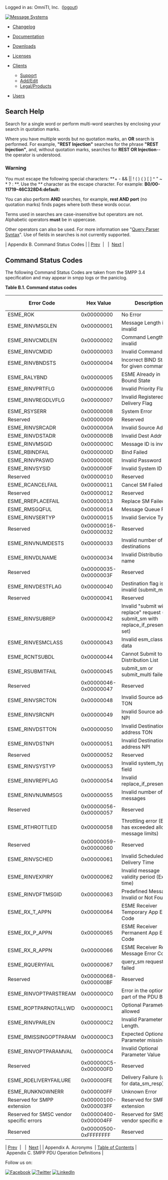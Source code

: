 Logged in as: OmniTI, Inc.  ([logout](https://support.messagesystems.com/logout.php))

[![Message Systems](https://support.messagesystems.com/images/ms-white205.png)](https://support.messagesystems.com/start.php) 

*   [Changelog](https://support.messagesystems.com/start.php?show=changelog)
*   [Documentation](https://support.messagesystems.com/docs/)
*   [Downloads](https://support.messagesystems.com/start.php)

*   [Licenses](https://support.messagesystems.com/license_summary.php)
*   <a href="">Clients</a>
    *   [Support](https://support.messagesystems.com/cs.php)
    *   [Add/Edit](https://support.messagesystems.com/edit_client.php)
    *   [Legal/Products](https://support.messagesystems.com/edit_products.php)
*   [Users](https://support.messagesystems.com/edit_customer.php)

## Search Help

Search for a single word or perform multi-word searches by enclosing your search in quotation marks.

Where you have multiple words but no quotation marks, an **OR** search is performed. For example, **"REST Injection"** searches for the phrase **"REST Injection"**, and, without quotation marks, searches for **REST OR Injection**--the operator is understood.

### Warning

You must escape the following special characters: **+ - && || ! ( ) { } [ ] ^ " ~ * ? : \**. Use the **\** character as the escape character. For example: **B0/00-11719-46C328D4\:default\:**

You can also perform **AND** searches, for example, **rest AND port** (no quotation marks) finds pages where both these words occur.

Terms used in searches are case-insensitive but operators are not. Alphabetic operators **must** be in uppercase.

Other operators can also be used. For more information see "[Query Parser Syntax](https://lucene.apache.org/core/old_versioned_docs/versions/3_0_0/queryparsersyntax.html)". Use of fields in searches is not currently supported.

| Appendix B. Command Status Codes |
| [Prev](acronyms.php)  |   |  [Next](smpp_pdu.definitions.php) |

## Command Status Codes

The following Command Status Codes are taken from the SMPP 3.4 specification and may appear in smpp logs or the paniclog.

<a name="table_status_codes"></a>

**Table B.1. Command status codes**

| Error Code | Hex Value | Description | Failure Type |
| --- | --- | --- | --- |
| ESME_ROK | 0x00000000 | No Error | NA |
| ESME_RINVMSGLEN | 0x00000001 | Message Length is invalid | Permanent |
| ESME_RINVCMDLEN | 0x00000002 | Command Length is invalid | Permanent |
| ESME_RINVCMDID | 0x00000003 | Invalid Command ID | Permanent |
| ESME_RINVBNDSTS | 0x00000004 | Incorrect BIND Status for given command | Permanent |
| ESME_RALYBND | 0x00000005 | ESME Already in Bound State | Permanent |
| ESME_RINVPRTFLG | 0x00000006 | Invalid Priority Flag | Permanent |
| ESME_RINVREGDLVFLG | 0x00000007 | Invalid Registered Delivery Flag | Permanent |
| ESME_RSYSERR | 0x00000008 | System Error | Temporary |
| Reserved | 0x00000009 | Reserved | Permanent |
| ESME_RINVSRCADR | 0x0000000A | Invalid Source Address | Permanent |
| ESME_RINVDSTADR | 0x0000000B | Invalid Dest Addr | Permanent |
| ESME_RINVMSGID | 0x0000000C | Message ID is invalid | Permanent |
| ESME_RBINDFAIL | 0x0000000D | Bind Failed | Permanent |
| ESME_RINVPASWD | 0x0000000E | Invalid Password | Permanent |
| ESME_RINVSYSID | 0x0000000F | Invalid System ID | Permanent |
| Reserved | 0x00000010 | Reserved | Permanent |
| ESME_RCANCELFAIL | 0x00000011 | Cancel SM Failed | Permanent |
| Reserved | 0x00000012 | Reserved | Permanent |
| ESME_RREPLACEFAIL | 0x00000013 | Replace SM Failed | Permanent |
| ESME_RMSGQFUL | 0x00000014 | Message Queue Full | Temporary |
| ESME_RINVSERTYP | 0x00000015 | Invalid Service Type | Permanent |
| Reserved | 0x00000016-0x00000032 | Reserved | Permanent |
| ESME_RINVNUMDESTS | 0x00000033 | Invalid number of destinations | Permanent |
| ESME_RINVDLNAME | 0x00000034 | Invalid Distribution List name | Permanent |
| Reserved | 0x00000035-0x0000003F | Reserved | Permanent |
| ESME_RINVDESTFLAG | 0x00000040 | Destination flag is invalid (submit_multi) | Permanent |
| Reserved | 0x00000041 | Reserved | Permanent |
| ESME_RINVSUBREP | 0x00000042 | Invalid "submit with replace" request (i.e. submit_sm with replace_if_present_flag set) | Permanent |
| ESME_RINVESMCLASS | 0x00000043 | Invalid esm_class field data | Permanent |
| ESME_RCNTSUBDL | 0x00000044 | Cannot Submit to Distribution List | Permanent |
| ESME_RSUBMITFAIL | 0x00000045 | submit_sm or submit_multi failed | Temporary |
| Reserved | 0x00000046-0x00000047 | Reserved | Permanent |
| ESME_RINVSRCTON | 0x00000048 | Invalid Source address TON | Permanent |
| ESME_RINVSRCNPI | 0x00000049 | Invalid Source address NPI | Permanent |
| ESME_RINVDSTTON | 0x00000050 | Invalid Destination address TON | Permanent |
| ESME_RINVDSTNPI | 0x00000051 | Invalid Destination address NPI | Permanent |
| Reserved | 0x00000052 | Reserved | Permanent |
| ESME_RINVSYSTYP | 0x00000053 | Invalid system_type field | Permanent |
| ESME_RINVREPFLAG | 0x00000054 | Invalid replace_if_present flag | Permanent |
| ESME_RINVNUMMSGS | 0x00000055 | Invalid number of messages | Permanent |
| Reserved | 0x00000056-0x00000057 | Reserved | Permanent |
| ESME_RTHROTTLED | 0x00000058 | Throttling error (ESME has exceeded allowed message limits) | Temporary |
| Reserved | 0x00000059-0x00000060 | Reserved | Permanent |
| ESME_RINVSCHED | 0x00000061 | Invalid Scheduled Delivery Time | Permanent |
| ESME_RINVEXPIRY | 0x00000062 | Invalid message validity period (Expiry time) | Permanent |
| ESME_RINVDFTMSGID | 0x00000063 | Predefined Message Invalid or Not Found | Permanent |
| ESME_RX_T_APPN | 0x00000064 | ESME Receiver Temporary App Error Code | Temporary |
| ESME_RX_P_APPN | 0x00000065 | ESME Receiver Permanent App Error Code | Permanent |
| ESME_RX_R_APPN | 0x00000066 | ESME Receiver Reject Message Error Code | Permanent |
| ESME_RQUERYFAIL | 0x00000067 | query_sm request failed | Permanent |
| Reserved | 0x00000068-0x000000BF | Reserved | Permanent |
| ESME_RINVOPTPARSTREAM | 0x000000C0 | Error in the optional part of the PDU Body. | Permanent |
| ESME_ROPTPARNOTALLWD | 0x000000C1 | Optional Parameter not allowed | Permanent |
| ESME_RINVPARLEN | 0x000000C2 | Invalid Parameter Length. | Permanent |
| ESME_RMISSINGOPTPARAM | 0x000000C3 | Expected Optional Parameter missing | Permanent |
| ESME_RINVOPTPARAMVAL | 0x000000C4 | Invalid Optional Parameter Value | Permanent |
| Reserved | 0x000000C5-0x000000FD | Reserved | Permanent |
| ESME_RDELIVERYFAILURE | 0x000000FE | Delivery Failure (used for data_sm_resp) | Permanent |
| ESME_RUNKNOWNERR | 0x000000FF | Unknown Error | Permanent |
| Reserved for SMPP extension | 0x00000100-0x000003FF | Reserved for SMPP extension | Permanent |
| Reserved for SMSC vendor specific errors | 0x00000400-0x000004FF | Reserved for SMSC vendor specific errors | Permanent |
| Reserved | 0x00000500-0xFFFFFFFF | Reserved | Permanent |

| [Prev](acronyms.php)  |   |  [Next](smpp_pdu.definitions.php) |
| Appendix A. Acronyms  | [Table of Contents](index.php) |  Appendix C. SMPP PDU Operation Definitions |

Follow us on:

[![Facebook](https://support.messagesystems.com/images/icon-facebook.png)](http://www.facebook.com/messagesystems) [![Twitter](https://support.messagesystems.com/images/icon-twitter.png)](http://twitter.com/#!/MessageSystems) [![LinkedIn](https://support.messagesystems.com/images/icon-linkedin.png)](http://www.linkedin.com/company/message-systems)